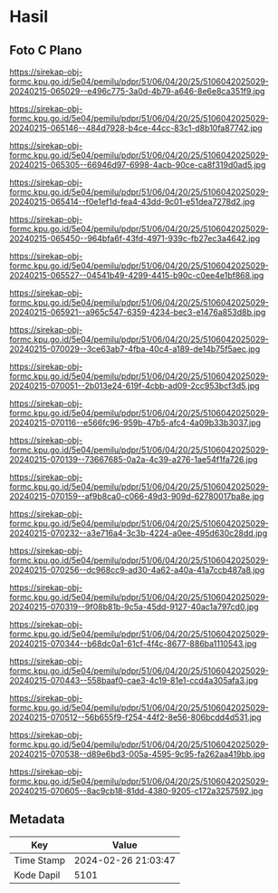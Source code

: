 # Hasil

## Foto C Plano

https://sirekap-obj-formc.kpu.go.id/5e04/pemilu/pdpr/51/06/04/20/25/5106042025029-20240215-065029--e496c775-3a0d-4b79-a646-8e6e8ca351f9.jpg

https://sirekap-obj-formc.kpu.go.id/5e04/pemilu/pdpr/51/06/04/20/25/5106042025029-20240215-065146--484d7928-b4ce-44cc-83c1-d8b10fa87742.jpg

https://sirekap-obj-formc.kpu.go.id/5e04/pemilu/pdpr/51/06/04/20/25/5106042025029-20240215-065305--66946d97-6998-4acb-90ce-ca8f319d0ad5.jpg

https://sirekap-obj-formc.kpu.go.id/5e04/pemilu/pdpr/51/06/04/20/25/5106042025029-20240215-065414--f0e1ef1d-fea4-43dd-9c01-e51dea7278d2.jpg

https://sirekap-obj-formc.kpu.go.id/5e04/pemilu/pdpr/51/06/04/20/25/5106042025029-20240215-065450--964bfa6f-43fd-4971-939c-fb27ec3a4642.jpg

https://sirekap-obj-formc.kpu.go.id/5e04/pemilu/pdpr/51/06/04/20/25/5106042025029-20240215-065527--04541b49-4299-4415-b90c-c0ee4e1bf868.jpg

https://sirekap-obj-formc.kpu.go.id/5e04/pemilu/pdpr/51/06/04/20/25/5106042025029-20240215-065921--a965c547-6359-4234-bec3-e1476a853d8b.jpg

https://sirekap-obj-formc.kpu.go.id/5e04/pemilu/pdpr/51/06/04/20/25/5106042025029-20240215-070029--3ce63ab7-4fba-40c4-a189-de14b75f5aec.jpg

https://sirekap-obj-formc.kpu.go.id/5e04/pemilu/pdpr/51/06/04/20/25/5106042025029-20240215-070051--2b013e24-619f-4cbb-ad09-2cc953bcf3d5.jpg

https://sirekap-obj-formc.kpu.go.id/5e04/pemilu/pdpr/51/06/04/20/25/5106042025029-20240215-070116--e566fc96-959b-47b5-afc4-4a09b33b3037.jpg

https://sirekap-obj-formc.kpu.go.id/5e04/pemilu/pdpr/51/06/04/20/25/5106042025029-20240215-070139--73667685-0a2a-4c39-a276-1ae54f1fa726.jpg

https://sirekap-obj-formc.kpu.go.id/5e04/pemilu/pdpr/51/06/04/20/25/5106042025029-20240215-070159--af9b8ca0-c066-49d3-909d-62780017ba8e.jpg

https://sirekap-obj-formc.kpu.go.id/5e04/pemilu/pdpr/51/06/04/20/25/5106042025029-20240215-070232--a3e716a4-3c3b-4224-a0ee-495d630c28dd.jpg

https://sirekap-obj-formc.kpu.go.id/5e04/pemilu/pdpr/51/06/04/20/25/5106042025029-20240215-070256--dc968cc9-ad30-4a62-a40a-41a7ccb487a8.jpg

https://sirekap-obj-formc.kpu.go.id/5e04/pemilu/pdpr/51/06/04/20/25/5106042025029-20240215-070319--9f08b81b-9c5a-45dd-9127-40ac1a797cd0.jpg

https://sirekap-obj-formc.kpu.go.id/5e04/pemilu/pdpr/51/06/04/20/25/5106042025029-20240215-070344--b68dc0a1-61cf-4f4c-8677-886ba1110543.jpg

https://sirekap-obj-formc.kpu.go.id/5e04/pemilu/pdpr/51/06/04/20/25/5106042025029-20240215-070443--558baaf0-cae3-4c19-81e1-ccd4a305afa3.jpg

https://sirekap-obj-formc.kpu.go.id/5e04/pemilu/pdpr/51/06/04/20/25/5106042025029-20240215-070512--56b655f9-f254-44f2-8e56-806bcdd4d531.jpg

https://sirekap-obj-formc.kpu.go.id/5e04/pemilu/pdpr/51/06/04/20/25/5106042025029-20240215-070538--d89e6bd3-005a-4595-9c95-fa262aa419bb.jpg

https://sirekap-obj-formc.kpu.go.id/5e04/pemilu/pdpr/51/06/04/20/25/5106042025029-20240215-070605--8ac9cb18-81dd-4380-9205-c172a3257592.jpg


## Metadata

| Key        | Value               |
| ---------- | ------------------- |
| Time Stamp | 2024-02-26 21:03:47 |
| Kode Dapil | 5101                |



